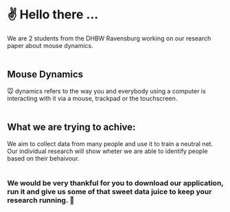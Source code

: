 # ✌️ Hello there ...

We are 2 students from the DHBW Ravensburg working on our research paper about mouse dynamics.
<br><br>

## Mouse Dynamics

🐭 dynamics refers to the way you and everybody using a computer is interacting with it via a mouse, trackpad or the touchscreen.
<br><br>

## What we are trying to achive:

We aim to collect data from many people and use it to train a neutral net. Our individual research will show wheter we are able to identify people based on their behaivour.
<br><br>

### We would be very thankful for you to download our application, run it and give us some of that sweet data juice to keep your research running. 🧪

